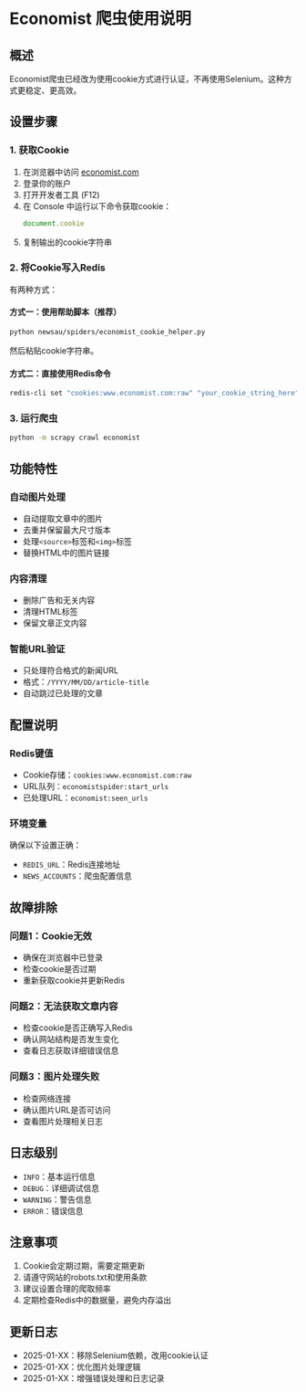 # Economist 爬虫使用说明

## 概述

Economist爬虫已经改为使用cookie方式进行认证，不再使用Selenium。这种方式更稳定、更高效。

## 设置步骤

### 1. 获取Cookie

1. 在浏览器中访问 [economist.com](https://www.economist.com)
2. 登录你的账户
3. 打开开发者工具 (F12)
4. 在 Console 中运行以下命令获取cookie：
   ```javascript
   document.cookie
   ```
5. 复制输出的cookie字符串

### 2. 将Cookie写入Redis

有两种方式：

#### 方式一：使用帮助脚本（推荐）

```bash
python newsau/spiders/economist_cookie_helper.py
```

然后粘贴cookie字符串。

#### 方式二：直接使用Redis命令

```bash
redis-cli set "cookies:www.economist.com:raw" "your_cookie_string_here"
```

### 3. 运行爬虫

```bash
python -m scrapy crawl economist
```

## 功能特性

### 自动图片处理
- 自动提取文章中的图片
- 去重并保留最大尺寸版本
- 处理`<source>`标签和`<img>`标签
- 替换HTML中的图片链接

### 内容清理
- 删除广告和无关内容
- 清理HTML标签
- 保留文章正文内容

### 智能URL验证
- 只处理符合格式的新闻URL
- 格式：`/YYYY/MM/DD/article-title`
- 自动跳过已处理的文章

## 配置说明

### Redis键值
- Cookie存储：`cookies:www.economist.com:raw`
- URL队列：`economistspider:start_urls`
- 已处理URL：`economist:seen_urls`

### 环境变量
确保以下设置正确：
- `REDIS_URL`：Redis连接地址
- `NEWS_ACCOUNTS`：爬虫配置信息

## 故障排除

### 问题1：Cookie无效
- 确保在浏览器中已登录
- 检查cookie是否过期
- 重新获取cookie并更新Redis

### 问题2：无法获取文章内容
- 检查cookie是否正确写入Redis
- 确认网站结构是否发生变化
- 查看日志获取详细错误信息

### 问题3：图片处理失败
- 检查网络连接
- 确认图片URL是否可访问
- 查看图片处理相关日志

## 日志级别

- `INFO`：基本运行信息
- `DEBUG`：详细调试信息
- `WARNING`：警告信息
- `ERROR`：错误信息

## 注意事项

1. Cookie会定期过期，需要定期更新
2. 请遵守网站的robots.txt和使用条款
3. 建议设置合理的爬取频率
4. 定期检查Redis中的数据量，避免内存溢出

## 更新日志

- 2025-01-XX：移除Selenium依赖，改用cookie认证
- 2025-01-XX：优化图片处理逻辑
- 2025-01-XX：增强错误处理和日志记录 